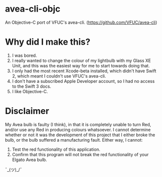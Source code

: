 # avea-cli-objc
An Objective-C port of VFUC's avea-cli. (https://github.com/VFUC/avea-cli)

<h1>Why did I make this?</h1>

1. I was bored.
2. I really wanted to change the colour of my lightbulb with my Glass XE Unit, and this was the easiest way for me to start towards doing that.
3. I only had the most recent Xcode-beta installed, which didn't have Swift 2, which meant I couldn't use VFUC's avea-cli.
4. I don't have a subscribed Apple Developer account, so I had no access to the Swift 3 docs.
5. I like Objective-C.

<h1>Disclaimer</h1>

My Avea bulb is faulty (I think), in that it is completely unable to turn Red, and/or use any Red in producing colours whatsoever. I cannot determine whether or not it was the development of this project that I either broke the bulb, or the bulb suffered a manufacturing fault. Either way, I cannot:

1. Test the red functionality of this application.
2. Confirm that this program will not break the red functionality of your Elgato Avea bulb.

 ¯\_(ツ)_/¯
